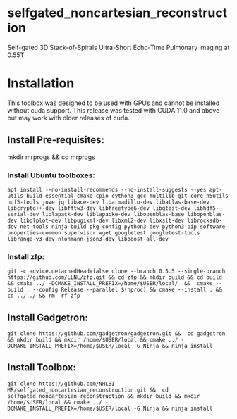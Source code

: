 # selfgated_noncartesian_reconstruction
Self-gated 3D Stack-of-Spirals Ultra-Short Echo-Time Pulmonary imaging at 0.55T


# Installation
This toolbox was designed to be used with GPUs and cannot be installed without cuda support. This release was tested with CUDA 11.0 and above but may work with older releases of cuda. 

## Install Pre-requisites:
mkdir mrprogs && cd mrprogs

### Install Ubuntu toolboxes:

`apt install --no-install-recommends --no-install-suggests --yes apt-utils build-essential cmake cpio cython3 gcc-multilib git-core h5utils hdf5-tools jove jq libace-dev libarmadillo-dev libatlas-base-dev libcrypto++-dev libfftw3-dev libfreetype6-dev libgtest-dev libhdf5-serial-dev liblapack-dev liblapacke-dev libopenblas-base libopenblas-dev libplplot-dev libpugixml-dev libxml2-dev libxslt-dev librocksdb-dev net-tools ninja-build pkg-config python3-dev python3-pip software-properties-common supervisor wget googletest googletest-tools librange-v3-dev nlohmann-json3-dev libboost-all-dev`

### Install zfp:
`git -c advice.detachedHead=false clone --branch 0.5.5 --single-branch https://github.com/LLNL/zfp.git &&
cd zfp && mkdir build && cd build && cmake ../ -DCMAKE_INSTALL_PREFIX=/home/$USER/local/  && 
cmake --build . --config Release --parallel $(nproc) && cmake --install . && cd ../../ && rm -rf zfp`


## Install Gadgetron:
`git clone https://github.com/gadgetron/gadgetron.git && 
cd gadgetron && mkdir build && mkdir /home/$USER/local &&
cmake ../ -DCMAKE_INSTALL_PREFIX=/home/$USER/local -G Ninja && ninja install`

## Install Toolbox:
`git clone https://github.com/NHLBI-MR/selfgated_noncartesian_reconstruction.git && 
cd selfgated_noncartesian_reconstruction && mkdir build && mkdir /home/$USER/local &&
cmake ../ -DCMAKE_INSTALL_PREFIX=/home/$USER/local -G Ninja && ninja install` 




